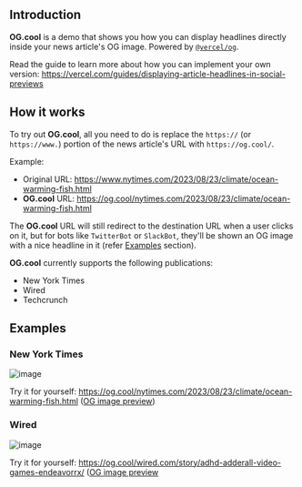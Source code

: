 ## Introduction

**OG.cool** is a demo that shows you how you can display headlines directly inside your news article's OG image. Powered by [`@vercel/og`](https://vercel.com/docs/functions/edge-functions/og-image-generation).

Read the guide to learn more about how you can implement your own version: https://vercel.com/guides/displaying-article-headlines-in-social-previews

## How it works

To try out **OG.cool**, all you need to do is replace the `https://` (or `https://www.`) portion of the news article's URL with `https://og.cool/`.

Example:

- Original URL: https://www.nytimes.com/2023/08/23/climate/ocean-warming-fish.html
- **OG.cool** URL: https://og.cool/nytimes.com/2023/08/23/climate/ocean-warming-fish.html

The **OG.cool** URL will still redirect to the destination URL when a user clicks on it, but for bots like `TwitterBot` or `SlackBot`, they'll be shown an OG image with a nice headline in it (refer [Examples](#examples) section).

**OG.cool** currently supports the following publications:

- New York Times
- Wired
- Techcrunch

## Examples

### New York Times

![image](https://github.com/steven-tey/og/assets/28986134/fd79bf14-cab1-4989-a5bb-74146fa43485)

Try it for yourself: https://og.cool/nytimes.com/2023/08/23/climate/ocean-warming-fish.html ([OG image preview](https://dub.co/tools/metatags?url=https%3A%2F%2Fog.cool%2Fnytimes.com%2F2023%2F08%2F23%2Fclimate%2Focean-warming-fish.html))

### Wired

![image](https://github.com/steven-tey/og/assets/28986134/7de03193-05e0-4ee1-bb3a-45c12ed70cf7)

Try it for yourself: https://og.cool/wired.com/story/adhd-adderall-video-games-endeavorrx/ ([OG image preview](https://dub.co/tools/metatags?url=https%3A%2F%2Fog.cool%2Fwired.com%2Fstory%2Fadhd-adderall-video-games-endeavorrx%2F)
